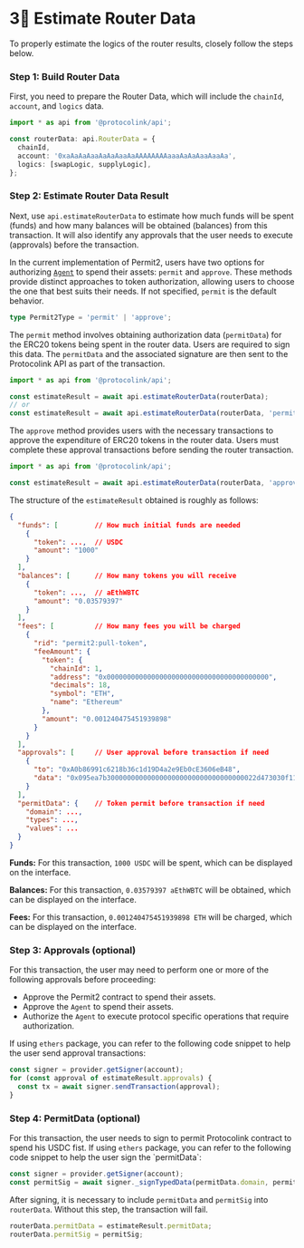 # 3⃣ Estimate Router Data

To properly estimate the logics of the router results, closely follow the steps below.

### Step 1: Build Router Data

First, you need to prepare the Router Data, which will include the `chainId`, `account`, and `logics` data.

```typescript
import * as api from '@protocolink/api';

const routerData: api.RouterData = {
  chainId,
  account: '0xaAaAaAaaAaAaAaaAaAAAAAAAAaaaAaAaAaaAaaAa',
  logics: [swapLogic, supplyLogic],
};
```

### Step 2: Estimate Router Data Result

Next, use `api.estimateRouterData` to estimate how much funds will be spent (funds) and how many balances will be obtained (balances) from this transaction. It will also identify any approvals that the user needs to execute (approvals) before the transaction.

In the current implementation of Permit2, users have two options for authorizing [`Agent`](../../smart-contract/overview/agent.md) to spend their assets: `permit` and `approve`. These methods provide distinct approaches to token authorization, allowing users to choose the one that best suits their needs. If not specified, `permit` is the default behavior.

```typescript
type Permit2Type = 'permit' | 'approve';
```

The `permit` method involves obtaining authorization data (`permitData`) for the ERC20 tokens being spent in the router data. Users are required to sign this data. The `permitData` and the associated signature are then sent to the Protocolink API as part of the transaction.

```typescript
import * as api from '@protocolink/api';

const estimateResult = await api.estimateRouterData(routerData);
// or
const estimateResult = await api.estimateRouterData(routerData, 'permit');
```

The `approve` method provides users with the necessary transactions to approve the expenditure of ERC20 tokens in the router data. Users must complete these approval transactions before sending the router transaction.

```typescript
import * as api from '@protocolink/api';

const estimateResult = await api.estimateRouterData(routerData, 'approve');
```

The structure of the `estimateResult` obtained is roughly as follows:

```json
{
  "funds": [         // How much initial funds are needed
    {
      "token": ...,  // USDC
      "amount": "1000"
    }
  ],
  "balances": [      // How many tokens you will receive
    {
      "token": ...,  // aEthWBTC
      "amount": "0.03579397"
    }
  ],
  "fees": [          // How many fees you will be charged
    {
      "rid": "permit2:pull-token",
      "feeAmount": {
        "token": {
          "chainId": 1,
          "address": "0x0000000000000000000000000000000000000000",
          "decimals": 18,
          "symbol": "ETH",
          "name": "Ethereum"
        },
        "amount": "0.001240475451939898"
      }
    }
  ],
  "approvals": [     // User approval before transaction if need
    {
      "to": "0xA0b86991c6218b36c1d19D4a2e9Eb0cE3606eB48",
      "data": "0x095ea7b3000000000000000000000000000000000022d473030f116ddee9f6b43ac78ba3ffffffffffffffffffffffffffffffffffffffffffffffffffffffffffffffff"
    }
  ],
  "permitData": {    // Token permit before transaction if need
    "domain": ...,
    "types": ...,
    "values": ...
  }
}

```

**Funds:** For this transaction, `1000 USDC` will be spent, which can be displayed on the interface.

**Balances:** For this transaction, `0.03579397 aEthWBTC` will be obtained, which can be displayed on the interface.

**Fees:** For this transaction, `0.001240475451939898 ETH` will be charged, which can be displayed on the interface.

### Step 3: Approvals (optional)

For this transaction, the user may need to perform one or more of the following approvals before proceeding:

* Approve the Permit2 contract to spend their assets.
* Approve the `Agent` to spend their assets.
* Authorize the `Agent` to execute protocol specific operations that require authorization.

If using `ethers` package, you can refer to the following code snippet to help the user send approval transactions:

```typescript
const signer = provider.getSigner(account);
for (const approval of estimateResult.approvals) {
  const tx = await signer.sendTransaction(approval);
}
```

### Step 4: PermitData (optional)

For this transaction, the user needs to sign to permit Protocolink contract to spend his USDC fist. If using `ethers` package, you can refer to the following code snippet to help the user sign the \`permitData\`:

```typescript
const signer = provider.getSigner(account);
const permitSig = await signer._signTypedData(permitData.domain, permitData.types, permitData.values);
```

After signing, it is necessary to include `permitData` and `permitSig` into `routerData`. Without this step, the transaction will fail.

```typescript
routerData.permitData = estimateResult.permitData;
routerData.permitSig = permitSig;
```
